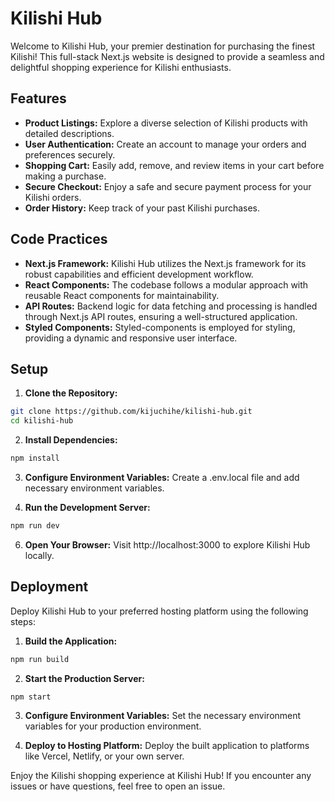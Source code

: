 # Kilishi Hub

Welcome to Kilishi Hub, your premier destination for purchasing the finest Kilishi! This full-stack Next.js website is designed to provide a seamless and delightful shopping experience for Kilishi enthusiasts.

## Features

- **Product Listings:** Explore a diverse selection of Kilishi products with detailed descriptions.
- **User Authentication:** Create an account to manage your orders and preferences securely.
- **Shopping Cart:** Easily add, remove, and review items in your cart before making a purchase.
- **Secure Checkout:** Enjoy a safe and secure payment process for your Kilishi orders.
- **Order History:** Keep track of your past Kilishi purchases.

## Code Practices

- **Next.js Framework:** Kilishi Hub utilizes the Next.js framework for its robust capabilities and efficient development workflow.
- **React Components:** The codebase follows a modular approach with reusable React components for maintainability.
- **API Routes:** Backend logic for data fetching and processing is handled through Next.js API routes, ensuring a well-structured application.
- **Styled Components:** Styled-components is employed for styling, providing a dynamic and responsive user interface.

## Setup

1. **Clone the Repository:**
```bash
git clone https://github.com/kijuchihe/kilishi-hub.git
cd kilishi-hub
```

2. **Install Dependencies:**
```bash
npm install
```

3. **Configure Environment Variables:** Create a .env.local file and add necessary environment variables.

5. **Run the Development Server:**
```bash
npm run dev
```

6. **Open Your Browser:** Visit http://localhost:3000 to explore Kilishi Hub locally.


## Deployment

Deploy Kilishi Hub to your preferred hosting platform using the following steps:

1. **Build the Application:**
```bash
npm run build
```

2. **Start the Production Server:**

```bash
npm start
```

3. **Configure Environment Variables:** Set the necessary environment variables for your production environment.

4. **Deploy to Hosting Platform:** Deploy the built application to platforms like Vercel, Netlify, or your own server.

Enjoy the Kilishi shopping experience at Kilishi Hub! If you encounter any issues or have questions, feel free to open an issue.
